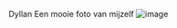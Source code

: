 Dyllan 
Een mooie foto van mijzelf
![image](https://user-images.githubusercontent.com/74240279/142621898-9270460e-2ec0-4035-8b65-3d55314e6709.png)

